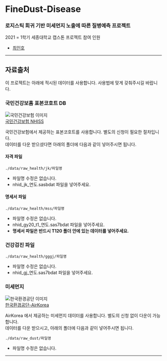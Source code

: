 # FineDust-Disease
### 로지스틱 회귀 기반 미세먼지 노출에 따른 질병예측 프로젝트
2021 = 1학기 세종대학교 캡스톤 프로젝트
참여 인원
 * [최인호](https://github.com/E-know)
---
## 자료출처
이 프로젝트는 아래에 적시된 데이터를 사용합니다. 사용법에 맞게 갖춰주시길 바랍니다.

### 국민건강보홈 표본코호트 DB
![국민건강보험 이미지](https://user-images.githubusercontent.com/55151796/122654834-00dadc00-d189-11eb-8b33-b61feb749016.png)  
[국민건강보험 NHISS](https://nhiss.nhis.or.kr/bd/ab/bdaba001cv.do)  

국민건강보험에서 제공하는 표본코호트를 사용합니다.
별도의 신청이 필요한 절차입니다.  
데이터를 다운 받으셨다면 아래의 폴더에 다음과 같이 넣어주시면 됩니다.  

#### 자격 파일  

`./data/raw_health/jk/파일명`
  
  * 파일명 수정은 없습니다.  
  * nhid_jk_연도.sasbdat 파일을 넣어주세요.

#### 명세서 파일  

`./data/raw_health/mss/파일명`
  
  * 파일명 수정은 없습니다.  
  * nhid_gy20_t1_연도.sas7bdat 파일을 넣어주세요.  
  * **명세서 파일은 반드시 T120 폴더 안에 있는 데이터를 넣어주세요.**

### 건강검진 파일

`./data/raw_health/gggj/파일명`

 * 파일명 수정은 없습니다.
 * nhid_gj_연도.sas7bdat 파일을 넣어주세요.

### 미세먼지
![한국환경공단 이미지](https://user-images.githubusercontent.com/55151796/122654877-38e21f00-d189-11eb-8478-c4a9b400cd86.png)  
[한국환경공단-AirKorea](https://www.airkorea.or.kr/web/last_amb_hour_data?pMENU_NO=123)  

AirKorea 에서 제공하는 미세먼지 데이터를 사용합니다.
별도의 신청 없이 다운이 가능합니다.  
데이터를 다운 받으시고, 아래의 폴더에 다음과 같이 넣어주시면 됩니다.  

`./data/raw_dust/파일명`

  * 파일명 수정은 없습니다.

---

